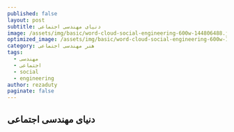 ```yaml
---
published: false
layout: post
subtitle: دنیای مهندسی اجتماعی
image: /assets/img/basic/word-cloud-social-engineering-600w-144806488.jpg
optimized_image: /assets/img/basic/word-cloud-social-engineering-600w-144806488.jpg
category: هنر مهندسی اجتماعی
tags:
  - مهندسی
  - اجتماعی
  - social
  - engineering
author: rezaduty
paginate: false
---
```

## دنیای مهندسی اجتماعی